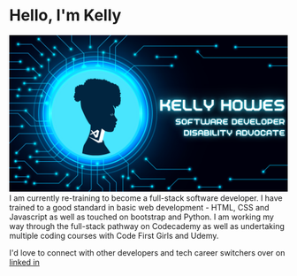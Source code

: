 # Hello, I'm Kelly 

<img src="https://github.com/KelH83/KelH83/blob/main/githubprofilebanner.png" alt="banner that says Kelly Howes software developer and disability advocate" />
I am currently re-training to become a full-stack software developer. I have trained to a good standard in basic web development - HTML, CSS and Javascript as well as touched on bootstrap and Python. I am working my way through the full-stack pathway on Codecademy as well as undertaking multiple coding courses with Code First Girls and Udemy.

I'd love to connect with other developers and tech career switchers over on <a href="https://www.linkedin.com/in/kellyh83/" target="blank">linked in</a>

<!--
**KelH83/KelH83** is a ✨ _special_ ✨ repository because its `README.md` (this file) appears on your GitHub profile.

Here are some ideas to get you started:

- 🔭 I’m currently working on ...
- 🌱 I’m currently learning ...
- 👯 I’m looking to collaborate on ...
- 🤔 I’m looking for help with ...
- 💬 Ask me about ...
- 📫 How to reach me: ...
- 😄 Pronouns: ...
- ⚡ Fun fact: ...
-->
